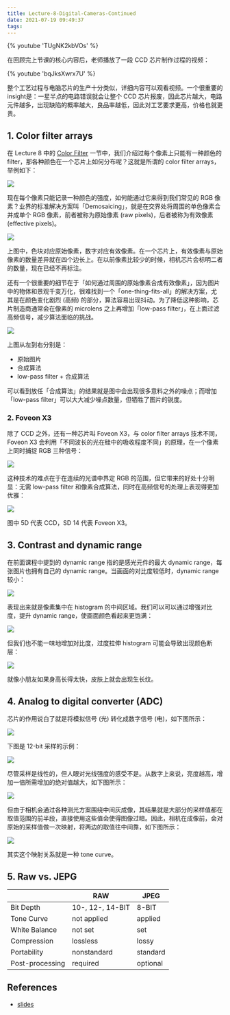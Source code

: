 ```yaml
---
title: Lecture-8-Digital-Cameras-Continued
date: 2021-07-19 09:49:37
tags:
---
```


{% youtube 'TUgNK2kbVOs' %}

在回顾完上节课的核心内容后，老师播放了一段 CCD 芯片制作过程的视频：

{% youtube 'bqJksXwrx7U' %}

整个工艺过程与电脑芯片的生产十分类似，详细内容可以观看视频。一个很重要的 insight是：一星半点的电路错误就会让整个 CCD 芯片报废，因此芯片越大，电路元件越多，出现缺陷的概率越大，良品率越低，因此对工艺要求更高，价格也就更贵。

## 1. Color filter arrays

在 Lecture 8 中的 [Color Filter](/opencourse-notes/DGMD-E-10/Lecture-8-Digital-Cameras/#color-filter-arrays) 一节中，我们介绍过每个像素上只能有一种颜色的 filter，那各种颜色在一个芯片上如何分布呢？这就是所谓的 color filter arrays，举例如下：

![](./color-filter-arrays.png)

现在每个像素只能记录一种颜色的强度，如何能通过它来得到我们常见的 RGB 像素？业界的标准解决方案叫「Demosaicing」，就是在交界处将周围的单色像素合并成单个 RGB 像素，前者被称为原始像素 (raw pixels)，后者被称为有效像素 (effective pixels)。

![](./demosaicing.png)

上图中，色块对应原始像素，数字对应有效像素。在一个芯片上，有效像素与原始像素的数量差异就在四个边长上。在以前像素比较少的时候，相机芯片会标明二者的数量，现在已经不再标注。

还有一个很重要的细节在于「如何通过周围的原始像素合成有效像素」，因为图片中的物体和景观千变万化，很难找到一个「one-thing-fits-all」的解决方案，尤其是在颜色变化剧烈 (高频) 的部分，算法容易出现抖动。为了降低这种影响，芯片制造商通常会在像素的 microlens 之上再增加「low-pass filter」，在上面过滤高频信号，减少算法面临的挑战。

![](./low-pass-filter.png)

上图从左到右分别是：

* 原始图片
* 合成算法
* low-pass filter + 合成算法

可以看到放任「合成算法」的结果就是图中会出现很多意料之外的噪点；而增加「low-pass filter」可以大大减少噪点数量，但牺牲了图片的锐度。

### 2. Foveon X3

除了 CCD 之外，还有一种芯片叫 Foveon X3，与 color filter arrays 技术不同，Foveon X3 会利用「不同波长的光在硅中的吸收程度不同」的原理，在一个像素上同时捕捉 RGB 三种信号：

![](./foveon-x3.png)

这种技术的难点在于在连续的光谱中界定 RGB 的范围，但它带来的好处十分明显：无需 low-pass filter 和像素合成算法，同时在高频信号的处理上表现得更加优雅：

![](./sensors-comparison.png)

图中 5D 代表 CCD，SD 14 代表 Foveon X3。

## 3. Contrast and dynamic range

在前面课程中提到的 dynamic range 指的是感光元件的最大 dynamic range，每张图片也拥有自己的 dynamic range。当画面的对比度较低时，dynamic range 较小：

![](./dynamic-range-1.png)

表现出来就是像素集中在 histogram 的中间区域。我们可以可以通过增强对比度，提升 dynamic range，使画面颜色看起来更饱满：

![](./dynamic-range-2.png)

但我们也不能一味地增加对比度，过度拉伸 histogram 可能会导致出现颜色断层：

![](./dynamic-range-3.png)

就像小朋友如果身高长得太快，皮肤上就会出现生长纹。

## 4. Analog to digital converter (ADC)

芯片的作用说白了就是将模拟信号 (光) 转化成数字信号 (电)，如下图所示：

![](./adc.png)

下图是 12-bit 采样的示例：

![](./adc-12-bit.png)

尽管采样是线性的，但人眼对光线强度的感受不是。从数字上来说，亮度越高，增加一倍所需增加的绝对值越大，如下图所示：

![](./sensor-linearity.png)

但由于相机会通过各种测光方案围绕中间灰成像，其结果就是大部分的采样值都在取值范围的前半段，直接使用这些值会使得图像过暗。因此，相机在成像前，会对原始的采样值做一次映射，将两边的取值往中间靠，如下图所示：

![](./tone-curve.png)

其实这个映射关系就是一种 tone curve。

## 5. Raw vs. JEPG

|                 | RAW              | JPEG     |
| --------------- | ---------------- | -------- |
| Bit Depth       | 10-, 12-, 14-BIT | 8-BIT    |
| Tone Curve      | not applied      | applied  |
| White Balance   | not set          | set      |
| Compression     | lossless         | lossy    |
| Portability     | nonstandard      | standard |
| Post-processing | required         | optional |

## References

* [slides](http://digitalphotography.exposed/slides/9.pdf)


